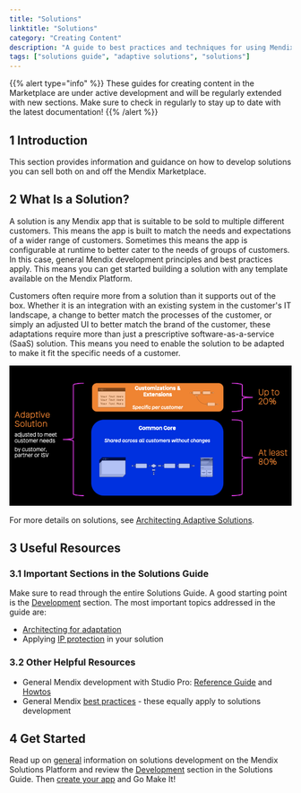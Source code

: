 ```yaml
---
title: "Solutions"
linktitle: "Solutions"
category: "Creating Content"
description: "A guide to best practices and techniques for using Mendix"
tags: ["solutions guide", "adaptive solutions", "solutions"]
---
```


{{% alert type="info" %}}
These guides for creating content in the Marketplace are under active development and will be regularly extended with new sections. Make sure to check in regularly to stay up to date with the latest documentation!
{{% /alert %}}

## 1 Introduction

This section provides information and guidance on how to develop solutions you can sell both on and off the Mendix Marketplace.

## 2 What Is a Solution?

A solution is any Mendix app that is suitable to be sold to multiple different customers. This means the app is built to match the needs and expectations of a wider range of customers. Sometimes this means the app is configurable at runtime to better cater to the needs of groups of customers. In this case, general Mendix development principles and best practices apply. This means you can get started building a solution with any template available on the Mendix Platform.

Customers often require more from a solution than it supports out of the box. Whether it is an integration with an existing system in the customer's IT landscape, a change to better match the processes of the customer, or simply an adjusted UI to better match the brand of the customer, these adaptations require more than just a prescriptive software-as-a-service (SaaS) solution. This means you need to enable the solution to be adapted to make it fit the specific needs of a customer.

![Adaptive Solution Architecture](attachments/adaptive-solution-architecture.png)

For more details on solutions, see [Architecting Adaptive Solutions](adaptive-solution-architecture).

## 3 Useful Resources

### 3.1 Important Sections in the Solutions Guide

Make sure to read through the entire Solutions Guide. A good starting point is the [Development](development) section. The most important topics addressed in the guide are:

- [Architecting for adaptation](adaptive-solution-architecture)
- Applying [IP protection](ip-protection) in your solution

<!-- TODO: Custom usage metering to implement different pricing models -->
<!-- TODO: [Version Control](version-control) processes suited to solution development -->
<!-- TODO: Deployment of solutions -->

### 3.2 Other Helpful Resources

- General Mendix development with Studio Pro: [Reference Guide](/refguide) and [Howtos](/howto)
- General Mendix [best practices](/howto/general/dev-best-practices) - these equally apply to solutions development

## 4 Get Started

Read up on [general](general) information on solutions development on the Mendix Solutions Platform and review the [Development](development) section in the Solutions Guide. Then [create your app](https://new.mendix.com/) and Go Make It!
